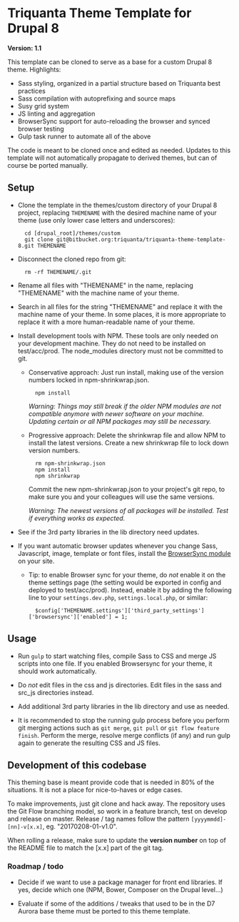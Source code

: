 # Triquanta Theme Template for Drupal 8

**Version: 1.1**

This template can be cloned to serve as a base for a custom Drupal 8 theme. Highlights:

- Sass styling, organized in a partial structure based on Triquanta best practices
- Sass compilation with autoprefixing and source maps
- Susy grid system
- JS linting and aggregation
- BrowserSync support for auto-reloading the browser and synced browser testing
- Gulp task runner to automate all of the above

The code is meant to be cloned once and edited as needed. Updates to this template will not automatically propagate to derived themes, but can of course be ported manually.

## Setup

- Clone the template in the themes/custom directory of your Drupal 8 project, replacing `THEMENAME` with the desired machine name of your theme (use only lower case letters and underscores):

        cd [drupal_root]/themes/custom
        git clone git@bitbucket.org:triquanta/triquanta-theme-template-8.git THEMENAME

- Disconnect the cloned repo from git:

        rm -rf THEMENAME/.git

- Rename all files with "THEMENAME" in the name, replacing "THEMENAME" with the machine name of your theme.

- Search in all files for the string "THEMENAME" and replace it with the machine name of your theme. In some places, it is more appropriate to replace it with a more human-readable name of your theme.

- Install development tools with NPM. These tools are only needed on your development machine. They do not need to be installed on test/acc/prod. The node_modules directory must not be committed to git.
    - Conservative approach: Just run install, making use of the version numbers locked in npm-shrinkwrap.json.

            npm install

        *Warning: Things may still break if the older NPM modules are not compatible anymore with newer software on your machine. Updating certain or all NPM packages may still be necessary.*

    - Progressive approach: Delete the shrinkwrap file and allow NPM to install the latest versions. Create a new shrinkwrap file to lock down version numbers.

            rm npm-shrinkwrap.json
            npm install
            npm shrinkwrap

        Commit the new npm-shrinkwrap.json to your project's git repo, to make sure you and your colleagues will use the same versions.

        *Warning: The newest versions of all packages will be installed. Test if everything works as expected.*

- See if the 3rd party libraries in the lib directory need updates.

- If you want automatic browser updates whenever you change Sass, Javascript, image, template or font files, install the [BrowserSync module](https://www.drupal.org/project/browsersync) on your site.

    - Tip: to enable Browser sync for your theme, do *not* enable it on the theme settings page (the setting would be exported in config and deployed to test/acc/prod). Instead, enable it by adding the following line to your `settings.dev.php`, `settings.local.php`, or similar:

            $config['THEMENAME.settings']['third_party_settings']['browsersync']['enabled'] = 1;


## Usage

- Run `gulp` to start watching files, compile Sass to CSS and merge JS scripts into one file. If you enabled Browsersync for your theme, it should work automatically.

- Do *not* edit files in the css and js directories. Edit files in the sass and src_js directories instead.

- Add additional 3rd party libraries in the lib directory and use as needed.

- It is recommended to stop the running gulp process before you perform git merging actions such as `git merge`, `git pull` or `git flow feature finish`. Perform the merge, resolve merge conflicts (if any) and run gulp again to generate the resulting CSS and JS files.

## Development of this codebase

This theming base is meant provide code that is needed in 80% of the situations. It is not a place for nice-to-haves or edge cases.

To make improvements, just git clone and hack away. The repository uses the Git Flow branching model, so work in a feature branch, test on develop and release on master. Release / tag names follow the pattern `[yyyymmdd]-[nn]-v[x.x]`, eg. "20170208-01-v1.0".

When rolling a release, make sure to update the **version number** on top of the README file to match the [x.x] part of the git tag.

### Roadmap / todo

- Decide if we want to use a package manager for front end libraries. If yes, decide which one (NPM, Bower, Composer on the Drupal level...)

- Evaluate if some of the additions / tweaks that used to be in the D7 Aurora base theme must be ported to this theme template.
